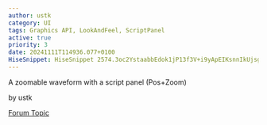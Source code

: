 ```yaml
---
author: ustk
category: UI
tags: Graphics API, LookAndFeel, ScriptPanel
active: true
priority: 3
date: 20241111T114936.077+0100
HiseSnippet: HiseSnippet 2574.3oc2YstaabbEdok1jP13f3V+i9yApEIKsnnIkUjsgrb08Z0nKDhx1swvvc3tCIGncmYwryJY5.Az9vj+zmh9HzGkBzGf1yYlcWtThxQVHontBFFZmYN29N2l4nNJoOKIQpbpT63QwLmJeta2QB8vMGR4Bmc2xoxuz86jxHZuP1Komx1Qphb1XTLMIgE3ToxL+d7bUpNqi4m+4uaCZHU3yFujiyKjbe1d7Htd7pcV6a4gg6PCXGyiJc5kVaWeoXSYnLEzoYba4DS8OgNfc.EO1sbcdFMYnSk6415aVlwd3C5GDPevCBVd4ke7id7ROtMseqkn8Zu7iWZwkd3hO5g8cp7IaGv0RUWMUyRbpL6FxfQcGJOSXEvK3Ibv5vOZ6zEjrc4cjgAnIhq5r4PdXPmbvJwwohamwP2LVn6tt6yC3EqOFB+RyFjwTTF.qbqIUuYlP8ZWV8ZUR8lhJUojJMqUktiaWeEOVOdGTe9Et6JzLUeJ3mJqJ1y5bqe3Kb2TBmPnaFQOgsiB9nfBuka0pAYoVspuRM3TIxPVS+PFU4AKTCbdIZxoTE4k6DKBIqRx4z.ldSYTrT.e3MmY24.JFSvIhdIv4e0zIHVl7shdyUuQMxk9Y5T7NHr8CjjSYJM2mF9c4j95ILo0SC3x8jx3NgzQLUaPaMIKHWL60kFEGxJ.au4LqRPRHYzf1bMEa.g1GH+hbrfS6vCYd.DW892mnGxHTCi5CqZHNfpo.4z9VCvXK.9WE+ImBkhNhH6S5k1uOSkTqZIKItjiwWwfHuNT8PiGrFP+dRZ.gJJIUBWX3ZHZJwFksFWDxELR+TgulKEDoHDnC07MzBj6JYnmeN51.DbXJqdsuuVUdehW1WUgOqhzzcThlE0rmRdVByqzJawRNQKiaP5SCSXMHyMWiBY5oXIogZfMF9T8R3YBSafR64Zpkc0JtX..sfsBDTyBX.JV1XohfbXi.nSvH7XWOGFdxqv6jKuz3fR.NrfIYnohECELxN343+edsyAGxzCUKA0yUGMyL.eSZXXOnjo2z7FF+K5f6fRhbjLUCdvZV4C7vrb1pdEX7.iOaPS.ZBWOLzyVcNoYuPPNndNvJeb0hMC4CFpGnXivCTqZbyDHuhcLfSZOn9A7O8PdBZTujGfHQCxB4q7LFRLtjwkWeEBnxBolYBAi3hzDRBe.DQJA2ClzZ1HFPThWBGZ+PZQ3IDpccH3AyCrGQvBa1rYcTmrVjwODOVc1SBJ5FxTQPhW6VMMAJmW.b1jEBkHfdZjHoPZD6kxEJ6iQzKD4JAqGhAGup0qaFxDCzCWIeKEULfAauOPBT08sdfna2fztYqEvBiup8qQk6EXRyAPOXZH+cr.u50I2iDtx3rdCax4YhlBPyplJqnHmFC.58BWvPVV8ibVYoNwTRCgqbdp3ASnnfVZU96aq4WxmBdNjaIRxYLRfhdFViXjg6BFVijpFQDoQ8XJzCYkEouTM1YQ73QzAH1BsDMKuYmmSNCbbjdvZz33QFBnjEI9CoBfjDR6VIL+rLXLJ3wKexydWta2ZG84ukErC0G57BFyh.ZC5Z0B.fBQPPz0bmMDbiPDFYjLEzYVvb1xX4rAC9vtE.O.WEYdKVu3Uh0kD6Jk.0PHZZCi5thU5Y5tFDu0XULy2RCDzOEMe6Q5q.oiK5mpTPogL+VrDyvwBY4vYlmyF2k6SjhuVCE0SXl3xljCrYYfTk.MJRDSOTFjP7kogAHhmB2Uf3AtDAWmF.kiOZ+tMHLsuEds1ClWjETx6Wp+UlJOjlPhfxwbzam6zvLP1nBOaRZTDHIvfMIYEFAbej7jY1aKhMiGeEDrTCh.GvNqaZOSFHTrYg1E8RSvdiLqmfzyjninAxwyfa3BRJxpE.aFk22yGPVE6JXd6qTrsrU+.AaiQwpFJrI5IM.3+qAgzmgVYd0KrTko4iTqA2ZLvPP4fFCJHLLbjgScjIbM+TlY2ZUQF6wWEBe4OwjGB+x7qZc1YsWMH3pDLFuloEjgF+gHQ9CehwymUNB9d94KZmVJtDn29KMMQhGK8LEx7G95Ff7LldirZBbgmU7MfBdK.Jmc65YsbMZy7qVNnGyV5vnmbDp+d0ghclR9ZzYavlbSNK2C5LZri3lXUWPW3PwmvFST7rj1fR79krRHOLOu0Tg0pYmm4oNfMfVfuDuAPhz.B1R8LpJndAfav5ErFJ.4O03AV3ibfu0E.dQNVbs.dP9EdfEZitf2CxCc2y5tZQdLEFpCkm7fccy54Z6kBsNfhqxdlBFPOtKe6Srz668Zm.uhw6KjWj7oLQ.r58vqiVP.Y0hFlju5qrTSdZ1Zk5B6UGMQzikuSR9NFZlG2ELNnzFiLcIztjDdxk5R6Ue9xBn0EEfQ7qbu6if2EtR4ktPIdORSr2IXAMje0ImL8aMVBEM25oD.iMGNTXuPC3cHWbq98m5dYbKjol513..TuOB8r2PnrmDOH7H2Ie4r6U+x4xOr22de5RGTJ1E5lcXLSbUO22I6R3vqrmISqfeSadi8Wj8F6tgPlmxgCOk9ybsOW0wnwkmEhy0f5ptYOccBxW6A+qtqccH+NtW3YrSQKd9taAIk3LCxLLvXiQpPbrxVrSgJD1IHT0M68W.9V77CmJehU72Ne9B3U0LR+ScMAeNus7LcFM9i+zZmg2MrXg+xecsglq6Wrxee.ZlERx8GGkKIqfRxhnVCpDUVzWO9NF+GS7eN4Zy3OcRFuQJzJWXX7scK8jrxZsnLBs0ZZ1a0nebuCWeKx5OeqcOjryt6ssCOYeYDHC3Vy1.0D39J6J5.OtkoyGKzXEY1OfPjqPYVKcMmKOUouzceYPZHUO4PtvQAlsAj+NwjkvoGIfd3iJOpvexl700UEuiaGt1e3z0waMEcDRP94PGylW3sc2F5A6qGqfy5tye7mmgCVV7+pbwWLLClctf208xyq58Lr2+w0cXuwW6g81cjvGbOrxgIFe1wJn6DbQrxhBUysE3joCJu7QRoFaGUdXy1Ay0Ea5CrehSiutKYRNfYn14M+ab+9NGc3eX6MO9M6b3das8Qm2SAWWpGipeyRKcRS3ACNQHl3VAIzTUvsxO729bGbPYF4kuWnQaCx2uxLuuoR29FNU5Y+etoR+QP4iIFbd0bcrKGCY1VbJKDRPx9SgrEqOEd3Z9pSlcrObY23gR3MdSFfAWIev.lprtOUCZcsFBxGuxcW6HF7p1jRQx+101CtzKUcwbjO.rn8G7eDgo5u90tV0kfozjOdK6Oy+eW12NL2AvyxTbr1zAoQcgps9rMyF6BVO5V38Rse2JubUW3sQlO92vOYa1F+tR1lsy27+JxHh5qjuw2d6WLN8yLq.1svTntp6932j1W9xtQPUt236OIqtDgKdSI7A2TBW5lR32bSIb4aJgO7lR3i9wIDaBsdpVFYSMcb1uy1lGmToRQy8Jy37e.Vxb8I
---
```



A zoomable waveform with a script panel (Pos+Zoom)


by ustk

[Forum Topic](https://forum.hise.audio/topic/5912/horizontal-zoom-for-waveform/13)